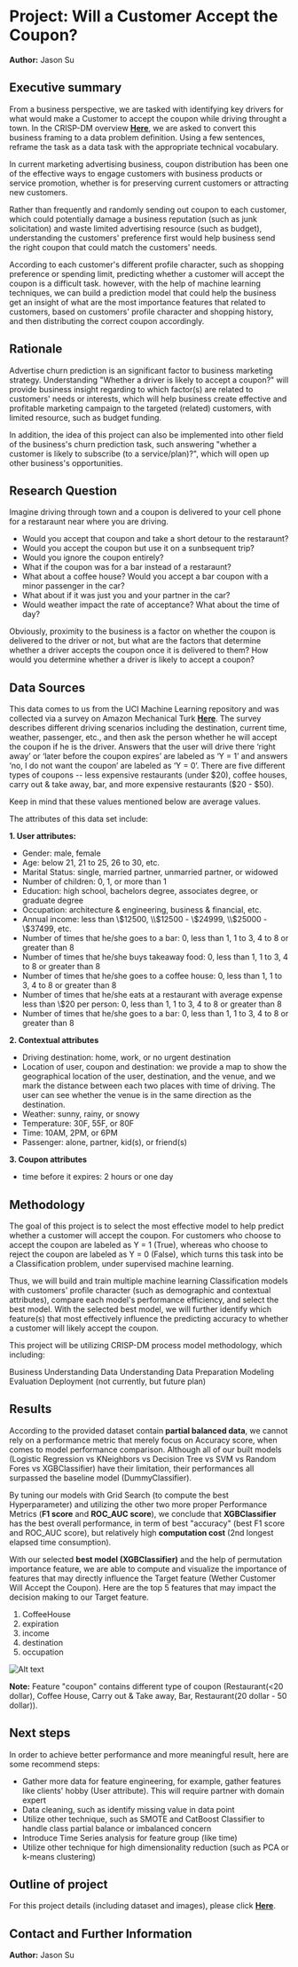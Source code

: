 # Project: Will a Customer Accept the Coupon? 

**Author:**
Jason Su

## Executive summary
From a business perspective, we are tasked with identifying key drivers for what would make a Customer to accept the coupon while driving throught a town. In the CRISP-DM overview **[Here](https://github.com/jasonszz/MLAI-2023/tree/main/Module_20_Capstone_Project_Initial_Report_and_EDA/CRISP-DM%20Framework)**, we are asked to convert this business framing to a data problem definition. Using a few sentences, reframe the task as a data task with the appropriate technical vocabulary.

In current marketing advertising business, coupon distribution has been one of the effective ways to engage customers with business products or service promotion, whether is for preserving current customers or attracting new customers.

Rather than frequently and randomly sending out coupon to each customer, which could potentially damage a business reputation (such as junk solicitation) and waste limited advertising resource (such as budget), understanding the customers' preference first would help business send the right coupon that could match the customers' needs.

According to each customer's different profile character, such as shopping preference or spending limit, predicting whether a customer will accept the coupon is a difficult task. however, with the help of machine learning techniques, we can build a prediction model that could help the business get an insight of what are the most importance features that related to customers, based on customers' profile character and shopping history, and then distributing the correct coupon accordingly.

## Rationale
Advertise churn prediction is an significant factor to business marketing strategy. Understanding "Whether a driver is likely to accept a coupon?" will provide business insight regarding to which factor(s) are related to customers' needs or interests, which will help business create effective and profitable marketing campaign to the targeted (related) customers, with limited resource, such as budget funding.

In addition, the idea of this project can also be implemented into other field of the business's churn prediction task, such answering "whether a customer is likely to subscribe (to a service/plan)?", which will open up other business's opportunities. 

## Research Question
Imagine driving through town and a coupon is delivered to your cell phone for a restaraunt near where you are driving. 

- Would you accept that coupon and take a short detour to the restaraunt?
- Would you accept the coupon but use it on a sunbsequent trip?
- Would you ignore the coupon entirely?
- What if the coupon was for a bar instead of a restaraunt?
- What about a coffee house? Would you accept a bar coupon with a minor passenger in the car?
- What about if it was just you and your partner in the car?
- Would weather impact the rate of acceptance? What about the time of day?

Obviously, proximity to the business is a factor on whether the coupon is delivered to the driver or not, but what are the factors that determine whether a driver accepts the coupon once it is delivered to them? How would you determine whether a driver is likely to accept a coupon?

## Data Sources
This data comes to us from the UCI Machine Learning repository and was collected via a survey on Amazon Mechanical Turk **[Here](https://archive.ics.uci.edu/dataset/603/in+vehicle+coupon+recommendation)**. The survey describes different driving scenarios including the destination, current time, weather, passenger, etc., and then ask the person whether he will accept the coupon if he is the driver. Answers that the user will drive there ‘right away’ or ‘later before the coupon expires’ are labeled as ‘Y = 1’ and answers ‘no, I do not want the coupon’ are labeled as ‘Y = 0’. There are five different types of coupons -- less expensive restaurants (under $20), coffee houses, carry out & take away, bar, and more expensive restaurants ($20 - $50).

Keep in mind that these values mentioned below are average values.

The attributes of this data set include:

**1. User attributes:**

-  Gender: male, female
-  Age: below 21, 21 to 25, 26 to 30, etc.
-  Marital Status: single, married partner, unmarried partner, or widowed
-  Number of children: 0, 1, or more than 1
-  Education: high school, bachelors degree, associates degree, or graduate degree
-  Occupation: architecture & engineering, business & financial, etc.
-  Annual income: less than \\$12500, \\$12500 - \\$24999, \\$25000 - \\$37499, etc.
-  Number of times that he/she goes to a bar: 0, less than 1, 1 to 3, 4 to 8 or greater than 8
-  Number of times that he/she buys takeaway food: 0, less than 1, 1 to 3, 4 to 8 or greater
than 8
-  Number of times that he/she goes to a coffee house: 0, less than 1, 1 to 3, 4 to 8 or
greater than 8
-  Number of times that he/she eats at a restaurant with average expense less than \\$20 per
person: 0, less than 1, 1 to 3, 4 to 8 or greater than 8
-  Number of times that he/she goes to a bar: 0, less than 1, 1 to 3, 4 to 8 or greater than 8

**2. Contextual attributes**

- Driving destination: home, work, or no urgent destination
- Location of user, coupon and destination: we provide a map to show the geographical
location of the user, destination, and the venue, and we mark the distance between each
two places with time of driving. The user can see whether the venue is in the same
direction as the destination.
- Weather: sunny, rainy, or snowy
- Temperature: 30F, 55F, or 80F
- Time: 10AM, 2PM, or 6PM
- Passenger: alone, partner, kid(s), or friend(s)

**3. Coupon attributes**

- time before it expires: 2 hours or one day

## Methodology
The goal of this project is to select the most effective model to help predict whether a customer will accept the coupon. For customers who choose to accept the coupon are labeled as Y = 1 (True), whereas who choose to reject the coupon are labeled as Y = 0 (False), which turns this task into be a Classification problem, under supervised machine learning.

Thus, we will build and train multiple machine learning Classification models with customers' profile character (such as demographic and contextual attributes), compare each model's performance efficiency, and select the best model. With the selected best model, we will further identify which feature(s) that most effectively influence the predicting accuracy to whether a customer will likely accept the coupon.

This project will be utilizing CRISP-DM process model methodology, which including:

Business Understanding
Data Understanding
Data Preparation
Modeling
Evaluation
Deployment (not currently, but future plan) 

## Results
According to the provided dataset contain **partial balanced data**, we cannot rely on a performance metric that merely focus on Accuracy score, when comes to model performance comparison. Although all of our built models (Logistic Regression vs KNeighbors vs Decision Tree vs SVM vs Random Fores vs XGBClassifier) have their limitation, their performances all surpassed the baseline model (DummyClassifier). 

By tuning our models with Grid Search (to compute the best Hyperparameter) and utilizing the other two more proper Performance Metrics (**F1 score** and **ROC_AUC score**), we conclude that **XGBClassifier** has the best overall performance, in term of best "accuracy" (best F1 score and ROC_AUC score), but relatively high **computation cost** (2nd longest elapsed time consumption).

With our selected **best model (XGBClassifier)** and the help of permutation importance feature, we are able to compute and visualize the importance of features that may directly influence the Target feature (Wether Customer Will Accept the Coupon). Here are the top 5 features that may impact the decision making to our Target feature.

1. CoffeeHouse
2. expiration
3. income
4. destination
5. occupation

![Alt text](https://github.com/jasonszz/MLAI-2023/blob/main/Module_20_Capstone_Project_Initial_Report_and_EDA/images/Plot_important_features_from_permutation_importance_xgb.png)

**Note:** Feature "coupon" contains different type of coupon (Restaurant(<20 dollar), Coffee House, Carry out & Take away, Bar, Restaurant(20 dollar - 50 dollar)).

## Next steps
In order to achieve better performance and more meaningful result, here are some recommend steps:

- Gather more data for feature engineering, for example, gather features like clients' hobby (User attribute). This will require partner with domain expert
- Data cleaning, such as identify missing value in data point
- Utilize other technique, such as SMOTE and CatBoost Classifier to handle class partial balance or imbalanced concern
- Introduce Time Series analysis for feature group (like time) 
- Utilize other technique for high dimensionality reduction (such as PCA or k-means clustering)

## Outline of project
For this project details (including dataset and images), please click **[Here](https://github.com/jasonszz/MLAI-2023/tree/main/Module_20_Capstone_Project_Initial_Report_and_EDA)**.

## Contact and Further Information
**Author:**
Jason Su
